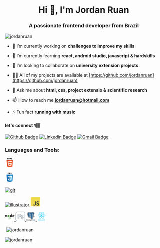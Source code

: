 <h1 align="center">Hi 👋, I'm Jordan Ruan</h1>
<h3 align="center">A passionate frontend developer from Brazil</h3>

<p align="left"> <img src="https://komarev.com/ghpvc/?username=jordanruan&label=Profile%20views&color=0e75b6&style=flat" alt="jordanruan" /> </p>

- 🔭 I’m currently working on **challenges to improve my skills**

- 🌱 I’m currently learning **react, android studio, javascript & hardskills**

- 👯 I’m looking to collaborate on **university extension projects**

- 👨‍💻 All of my projects are available at [https://github.com/jordanruan](https://github.com/jordanruan)

- 💬 Ask me about **html, css, project extensio & scientific research**

- 📫 How to reach me **jordanruan@hotmail.com**

- ⚡ Fun fact **running with music**

#### let's connect 👇🏽
[![Github Badge](https://img.shields.io/badge/-Github-000?style=flat-square&logo=Github&logoColor=white&link=https://github.com/jordanruan)](https://github.com/jordanruan) [![Linkedin Badge](https://img.shields.io/badge/-LinkedIn-2867B2?style=flat-square&logo=Linkedin&logoColor=white&link=https://www.linkedin.com/in/jordanruan//)](https://www.linkedin.com/in/jordanruan/) [![Gmail Badge](https://img.shields.io/badge/-Gmail-D44638?style=flat-square&logo=Gmail&logoColor=white&link=mailto:jordanruant@gmail.com
)](mailto:jordanruant@gmail.com)


<h3 align="left">Languages and Tools:</h3>
<p align="left"> 
<a href="https://www.w3.org/html/" target="_blank"> <img src="https://raw.githubusercontent.com/devicons/devicon/master/icons/html5/html5-original-wordmark.svg" alt="html5" width="30" height="30" style="max-width:100%;" /> </a>
 
<a href="https://www.w3schools.com/css/" target="_blank"> <img src="https://raw.githubusercontent.com/devicons/devicon/master/icons/css3/css3-original-wordmark.svg" alt="css3" width="30" height="30" style="max-width:100%;"/> </a>



<a href="https://git-scm.com/" target="_blank"> <img src="https://www.vectorlogo.zone/logos/git-scm/git-scm-icon.svg" alt="git" width="30" height="30"/> </a>

<a href="https://www.adobe.com/in/products/illustrator.html" target="_blank"> <img src="https://www.vectorlogo.zone/logos/adobe_illustrator/adobe_illustrator-icon.svg" alt="illustrator" width="30" height="30" style="max-width:100%;" /> 
</a> 
<a href="https://developer.mozilla.org/en-US/docs/Web/JavaScript" target="_blank"> <img src="https://raw.githubusercontent.com/devicons/devicon/master/icons/javascript/javascript-original.svg" alt="javascript" width="30" height="30" style="max-width:100%;" />
</a> 

<a href="https://nodejs.org" target="_blank"> <img src="https://raw.githubusercontent.com/devicons/devicon/master/icons/nodejs/nodejs-original-wordmark.svg" alt="nodejs" width="30" height="30" style="max-width:100%;" /> </a> 
<a href="https://www.photoshop.com/en" target="_blank"> <img src="https://raw.githubusercontent.com/devicons/devicon/master/icons/photoshop/photoshop-line.svg" alt="photoshop" width="30" height="30" style="max-width:100%;" /> </a>
<a href="https://www.postgresql.org" target="_blank"> <img src="https://raw.githubusercontent.com/devicons/devicon/master/icons/postgresql/postgresql-original-wordmark.svg" alt="postgresql" width="30" height="30" style="max-width:100%;" /> </a> <a href="https://reactjs.org/" target="_blank"> <img src="https://raw.githubusercontent.com/devicons/devicon/master/icons/react/react-original-wordmark.svg" alt="react" width="30" height="30" style="max-width:100%;" /> </a> </p>


<p>&nbsp;<img align="center" src="https://github-readme-stats.vercel.app/api?username=jordanruan&show_icons=true&locale=en" alt="jordanruan" style="max-width:100%;" /></p>

<p><img align="center" src="https://github-readme-stats.vercel.app/api/top-langs?username=jordanruan&show_icons=true&locale=en&layout=compact" alt="jordanruan"  /></p>

